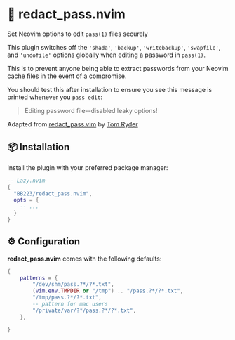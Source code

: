 # 🚫 redact_pass.nvim
Set Neovim options to edit `pass(1)` files securely

This plugin switches off the `'shada'`, `'backup'`, `'writebackup'`, `'swapfile'`, and `'undofile'` options globally when editing a password in `pass(1)`.

This is to prevent anyone being able to extract passwords from your Neovim cache files in the event of a compromise.

You should test this after installation to ensure you see this message is printed whenever you `pass edit`:

> Editing password file--disabled leaky options!

Adapted from [redact_pass.vim][1] by [Tom Ryder][2]

[1]: https://dev.sanctum.geek.nz/cgit/vim-redact-pass.git/
[2]: https://sanctum.geek.nz/


## 📦 Installation

Install the plugin with your preferred package manager:

```lua
-- Lazy.nvim
{
  "BB223/redact_pass.nvim",
  opts = {
    -- ...
  }
}
```

## ⚙️ Configuration

**redact_pass.nvim** comes with the following defaults:

```lua
{
    patterns = {
        "/dev/shm/pass.?*/?*.txt",
        (vim.env.TMPDIR or "/tmp") .. "/pass.?*/?*.txt",
        "/tmp/pass.?*/?*.txt",
        -- pattern for mac users
        "/private/var/?*/pass.?*/?*.txt",
    },

}
```
